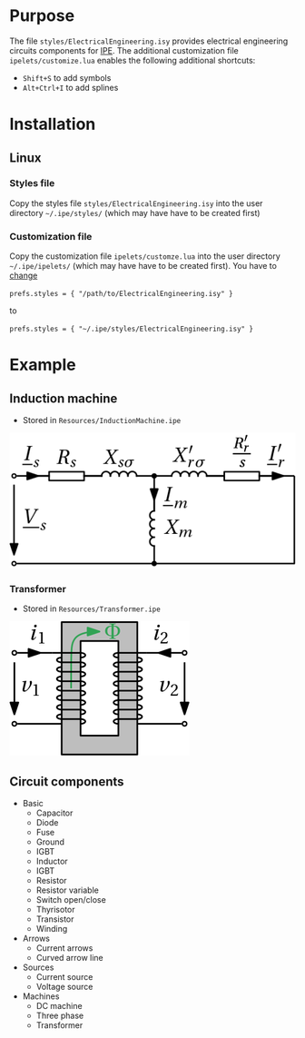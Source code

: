 # Purpose

The file `styles/ElectricalEngineering.isy` provides electrical engineering circuits components for
[IPE](http://ipe.otfried.org/). The additional customization file `ipelets/customize.lua` enables the following additional shortcuts:  

- `Shift+S` to add symbols
- `Alt+Ctrl+I` to add splines  

# Installation

## Linux

### Styles file

Copy the styles file `styles/ElectricalEngineering.isy` into the user directory `~/.ipe/styles/` (which may have have to be created first)

### Customization file

Copy the customization file `ipelets/customze.lua` into the user directory `~/.ipe/ipelets/` (which may have have to be created first). You have to [change](https://github.com/christiankral/ElectricalEngineering.isy/issues/1)

`prefs.styles = { "/path/to/ElectricalEngineering.isy" }`

to

`prefs.styles = { "~/.ipe/styles/ElectricalEngineering.isy" }`

# Example

## Induction machine

- Stored in `Resources/InductionMachine.ipe`

![Induction machine](https://raw.githubusercontent.com/christiankral/ElectricalEngineering.isy/master/Resources/png/InductionMachine.png?raw=true)

### Transformer

- Stored in `Resources/Transformer.ipe`

![Transformer](https://raw.githubusercontent.com/christiankral/ElectricalEngineering.isy/master/Resources/png/Transformer.png?raw=true)


## Circuit components

- Basic
  - Capacitor
  - Diode
  - Fuse
  - Ground
  - IGBT
  - Inductor
  - IGBT
  - Resistor
  - Resistor variable
  - Switch open/close
  - Thyrisotor
  - Transistor
  - Winding
- Arrows
  - Current arrows
  - Curved arrow line
- Sources
  - Current source
  - Voltage source
- Machines
  - DC machine
  - Three phase
  - Transformer
